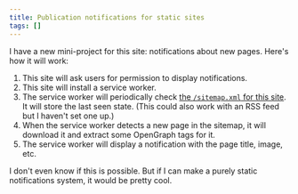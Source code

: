 ```yaml
---
title: Publication notifications for static sites
tags: []
---
```


I have a new mini-project for this site:
notifications about new pages.
Here's how it will work:

1. This site will ask users for permission to display notifications.
1. This site will install a service worker.
1. The service worker will periodically check
   [the `/sitemap.xml` for this site](/sitemap.xml).
   It will store the last seen state.
   (This could also work with an RSS feed but I haven't set one up.)
1. When the service worker detects a new page in the sitemap,
   it will download it and extract some OpenGraph tags for it.
1. The service worker will display a notification with the page title, image, etc.

I don't even know if this is possible.
But if I can make a purely static notifications system,
it would be pretty cool.
